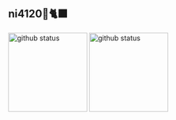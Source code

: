 ## ni4120💎🐈‍⬛

<div align="left">
   <img alt="github status" height="160px" src="https://github-readme-stats.vercel.app/api?username=ni4120&theme=github_dark&hide_border=true&rank_icon=github&layout=compact" />
   <img alt="github status" height="160px" src="http://github-profile-summary-cards.vercel.app/api/cards/most-commit-language?username=ni4120&theme=transparent" />
</div>
